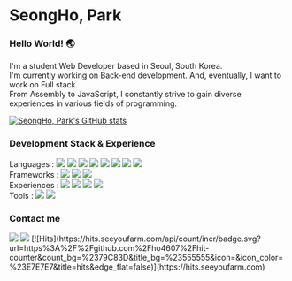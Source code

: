 # SeongHo, Park 

### Hello World! :earth_asia:

I'm a student Web Developer based in Seoul, South Korea.  
I'm currently working on Back-end development. And, eventually, I want to work on Full stack.  
From Assembly to JavaScript, I constantly strive to gain diverse experiences in various fields of programming.


[![SeongHo, Park's GitHub stats](https://github-readme-stats.vercel.app/api?username=ho4607&theme=merko&hide=prs&count_private=true)](https://github.com/ho4607/github-readme-stats)

### Development Stack & Experience
Languages : 
<img src="https://img.shields.io/badge/HTML-E34F26?style=flat-square&logo=html5&logoColor=white"/> 
<img src="https://img.shields.io/badge/CSS-1572B6?style=flat-square&logo=CSS3&logoColor=white"/> 
<img src="https://img.shields.io/badge/JavaScript-F7DF1E?style=flat-square&logo=javascript&logoColor=gray"/> 
<img src="https://img.shields.io/badge/Postgresql-4169E1?style=flat-square&logo=Postgresql&logoColor=white"/> 
<img src="https://img.shields.io/badge/Assembly (RICS)-2C2D72?style=flat-square&logo=.&logoColor=white"/> 
<img src="https://img.shields.io/badge/Verilog HDL-3655FF?style=flat-square&logo=.&logoColor=white"/>
<img src="https://img.shields.io/badge/ROS-C41E25?style=flat-square&logo=ROS&logoColor=white"/> 
<img src="https://img.shields.io/badge/Matlab-000000?style=flat-square&logo=Matrix&logoColor=white"/>   
Frameworks : 
<img src="https://img.shields.io/badge/Node.js-339933?style=flat-square&logo=node.js&logoColor=white"/> 
<img src="https://img.shields.io/badge/Express.js-000000?style=flat-square&logo=express&logoColor=white"/> 
<img src="https://img.shields.io/badge/Knex.js-990000?style=flat-square&logo=Kongregate&logoColor=white"/>  
Experiences : 
<img src="https://img.shields.io/badge/Algorithm-E02826?style=flat-square&logo=Icinga&logoColor=white"/>
<img src="https://img.shields.io/badge/Computer Network-4934BF?style=flat-square&logo=Statuspal&logoColor=white"/>
<img src="https://img.shields.io/badge/Data Structure-8D1F89?style=flat-square&logo=RxDB&logoColor=white"/>
<img src="https://img.shields.io/badge/Computer Structure-458CF5?style=flat-square&logo=Google Search Console&logoColor=white"/>  
Tools : 
<img src="https://img.shields.io/badge/Git-F05032?style=flat-square&logo=git&logoColor=white"/>
<img src="https://img.shields.io/badge/VScode-007ACC?style=flat-square&logo=Visual Studio Code&logoColor=white"/>

### Contact me


<img src="https://img.shields.io/badge/psh30095@gmail.com-EA4335?style=flat-square&logo=Gmail&logoColor=white"/>
<img src="https://img.shields.io/badge/pst200@hanyang.ac.kr-3776AB?style=flat-square&logo=Handshake&logoColor=white"/>
[![Hits](https://hits.seeyoufarm.com/api/count/incr/badge.svg?url=https%3A%2F%2Fgithub.com%2Fho4607%2Fhit-counter&count_bg=%2379C83D&title_bg=%23555555&icon=&icon_color=%23E7E7E7&title=hits&edge_flat=false)](https://hits.seeyoufarm.com)

<!--
**ho4607/ho4607** is a ✨ _special_ ✨ repository because its `README.md` (this file) appears on your GitHub profile.

Here are some ideas to get you started:

- 🔭 I’m currently working on ...
- 🌱 I’m currently learning ...
- 👯 I’m looking to collaborate on ...
- 🤔 I’m looking for help with ...
- 💬 Ask me about ...
- 📫 How to reach me: ...
- 😄 Pronouns: ...
- ⚡ Fun fact: ...
-->
